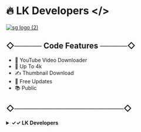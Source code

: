 # 🔥 LK Developers </>

[![sg logo (2)](https://user-images.githubusercontent.com/85282650/147440088-36b86193-0cbb-4c3a-854a-45b30bb3d05c.png)](https://t.me/SingleDevelopers)

## ◇───── Code Features ─────◇

- 🚀 YouTube Video Downloader
- 🎨 Up To 4k
- ✍️ Thumbnail Download
- 🔔 Free Updates
- 📚 Public

## ◇────────────────────◇


<details>
  <summary><b>✓✓ LK Developers </></b></summary>
<br/>

<p><span><img src="https://user-images.githubusercontent.com/85282650/148240068-3e373f51-c8d1-425a-a75c-7c3728ee37fe.gif" alt=""/></span></p>
</details>

